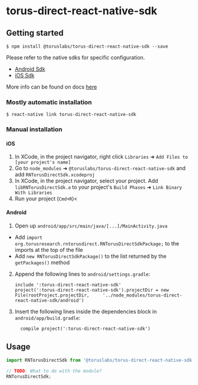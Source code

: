 
# torus-direct-react-native-sdk

## Getting started

`$ npm install @toruslabs/torus-direct-react-native-sdk --save`

Please refer to the native sdks for specific configuration.

- [Android Sdk](https://github.com/torusresearch/torus-direct-android-sdk)
- [iOS Sdk](https://github.com/torusresearch/torus-direct-swift-sdk)

More info can be found on docs [here](https://docs.tor.us/direct-auth/redirects-and-service-workers#android-and-react-native-android)


### Mostly automatic installation

`$ react-native link torus-direct-react-native-sdk`

### Manual installation


#### iOS

1. In XCode, in the project navigator, right click `Libraries` ➜ `Add Files to [your project's name]`
2. Go to `node_modules` ➜ `@toruslabs/torus-direct-react-native-sdk` and add `RNTorusDirectSdk.xcodeproj`
3. In XCode, in the project navigator, select your project. Add `libRNTorusDirectSdk.a` to your project's `Build Phases` ➜ `Link Binary With Libraries`
4. Run your project (`Cmd+R`)<

#### Android

1. Open up `android/app/src/main/java/[...]/MainActivity.java`
  - Add `import org.torusresearch.rntorusdirect.RNTorusDirectSdkPackage;` to the imports at the top of the file
  - Add `new RNTorusDirectSdkPackage()` to the list returned by the `getPackages()` method
2. Append the following lines to `android/settings.gradle`:
  	```
  	include ':torus-direct-react-native-sdk'
  	project(':torus-direct-react-native-sdk').projectDir = new File(rootProject.projectDir, 	'../node_modules/torus-direct-react-native-sdk/android')
  	```
3. Insert the following lines inside the dependencies block in `android/app/build.gradle`:
  	```
      compile project(':torus-direct-react-native-sdk')
  	```


## Usage
```javascript
import RNTorusDirectSdk from '@toruslabs/torus-direct-react-native-sdk';

// TODO: What to do with the module?
RNTorusDirectSdk;
```
